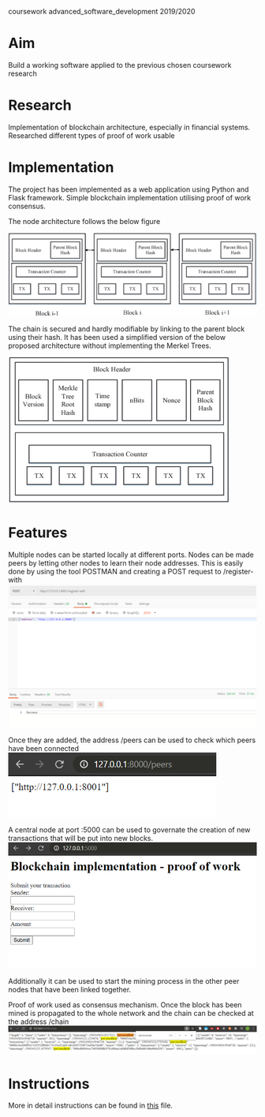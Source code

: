 coursework advanced_software_development 2019/2020

# Aim
Build a working software applied to the previous chosen coursework research

# Research
Implementation of blockchain architecture, especially in financial systems. Researched different types of proof of work usable

# Implementation
The project has been implemented as a web application using Python and Flask framework. 
Simple blockchain implementation utilising proof of work consensus.

The node architecture follows the below figure

![node_architecture](https://github.com/Willyees/meng_advanced_cw/blob/assets/assets/block_arch.png)

The chain is secured and hardly modifiable by linking to the parent block using their hash. It has been used a simplified version of the below proposed architecture without implementing the Merkel Trees.

![block_architecture](https://github.com/Willyees/meng_advanced_cw/blob/assets/assets/block_components.png)

# Features
Multiple nodes can be started locally at different ports. Nodes can be made peers by letting other nodes to learn their node addresses. This is easily done by using the tool POSTMAN and creating a POST request to /register-with
![postman_register-with](https://github.com/Willyees/meng_advanced_cw/blob/assets/assets/register_with.png)

Once they are added, the address /peers can be used to check which peers have been connected
![peers](https://github.com/Willyees/meng_advanced_cw/blob/assets/assets/peers.png)


A central node at port :5000 can be used to governate the creation of new transactions that will be put into new blocks.
![central_node](https://github.com/Willyees/meng_advanced_cw/blob/assets/assets/gui.png)

Additionally it can be used to start the mining process in the other peer nodes that have been linked together.


Proof of work used as consensus mechanism. Once the block has been mined is propagated to the whole network and the chain can be checked at the address /chain
![chain](https://github.com/Willyees/meng_advanced_cw/blob/assets/assets/chain.png)


# Instructions
More in detail instructions can be found in [this](https://github.com/Willyees/meng_advanced_cw/blob/master/src/howtouse.txt) file.

